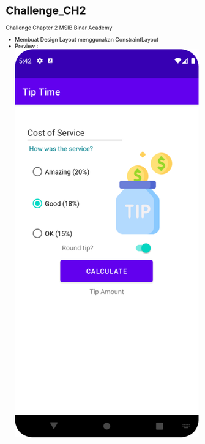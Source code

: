 # Challenge_CH2
Challenge Chapter 2 MSIB Binar Academy
* Membuat Design Layout menggunakan ConstraintLayout
* Preview :
![image.png](https://github.com/fanial/Challenge_CH2/blob/12cf3f90a5db800f2a3a664c3b289d52abe14b2e/Screenshot_App_Challenge.png)
